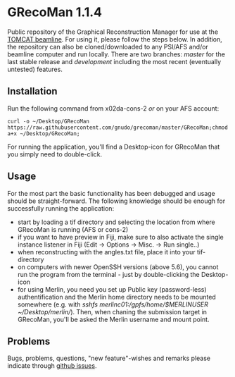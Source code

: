 GRecoMan 1.1.4
========

Public repository of the Graphical Reconstruction Manager for use at the [TOMCAT beamline](http://www.psi.ch/sls/tomcat/). For using it, please follow the steps below. In addition, the repository can also be cloned/downloaded to any PSI/AFS and/or beamline computer and run locally. There are two branches: *master* for the last stable release and *development* including the most recent (eventually untested) features.

## Installation
Run the following command from x02da-cons-2 *or* on your AFS account:

```
curl -o ~/Desktop/GRecoMan https://raw.githubusercontent.com/gnudo/grecoman/master/GRecoMan;chmod a+x ~/Desktop/GRecoMan;
```

For running the application, you'll find a Desktop-icon for GRecoMan that you simply need to double-click.

## Usage

For the most part the basic functionality has been debugged and usage should be straight-forward. The following knowledge should be enough for successfully running the application:

* start by loading a tif directory and selecting the location from where GRecoMan is running (AFS or cons-2)
* if you want to have preview in Fiji, make sure to also activate the single instance listener in Fiji (Edit -> Options -> Misc. -> Run single..)
* when reconstructing with the angles.txt file, place it into your tif-directory
* on computers with newer OpenSSH versions (above 5.6), you cannot run the program from the terminal - just by double-clicking the Desktop-icon
* for using Merlin, you need you set up Public key (password-less) authentification and the Merlin home directory needs to be mounted somewhere (e.g. with *sshfs merlinc01:/gpfs/home/$MERLINUSER ~/Desktop/merlin/*). Then, when chaning the submission target in GRecoMan, you'll be asked the Merlin username and mount point.

## Problems

Bugs, problems, questions, "new feature"-wishes and remarks please indicate through [github issues](https://github.com/gnudo/grecoman/issues).
